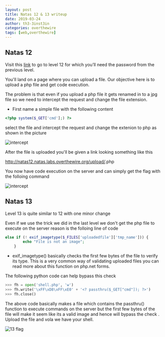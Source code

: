 ```yaml
---
layout: post
title: Natas 12 & 13 writeup
date: 2019-03-24
author: th3-3inst3in
categories: overthewire
tags: [web,overthewire]
---
```


## Natas 12

Visit this [link](http://natas12.natas.labs.overthewire.org/) to go to level 12 for which you’ll need the password from the previous level.

You'll land on a page where you can upload a file. Our objective here is to upload a php file and get code execution.

The problem is that even if you upload a php file it gets renamed in to a jpg file so we need to intercept the request and change the file extension.

* First name a simple file with the following content

```php
<?php system($_GET['cmd'];) ?>
```

select the file and intercept the request and change the extenion to php as shown in the picture

![intercept](https://mbilalrizwan.github.io/MyCtfWriteups/assets/images/overthewire/natas12intercept.png)

After the file is uploaded you'll be given a link looking something like this 

http://natas12.natas.labs.overthewire.org/upload/<random string>.php

You now have code execution on the server and can simply get the flag with the folloing command


![intercept](https://mbilalrizwan.github.io/MyCtfWriteups/assets/images/overthewire/natas12flag.png)




## Natas 13

Level 13 is quite similar to 12 with one minor change 

Even if we use the trick we did in the last level we don't get the php file to execute on the server reason is the folloing line of code 


```php
else if (! exif_imagetype($_FILES['uploadedfile']['tmp_name'])) {
        echo "File is not an image";
    }
```

* exif_imagetype() basically checks the first few bytes of the file to verify its type.
This is a very common way of validating uploaded files you can read more about this function on php.net forms.

The following python code can help bypass this check

```python
>>> fh = open('shell.php', 'w')
>>> fh.write('\xFF\xD8\xFF\xE0' + '<? passthru($_GET["cmd"]); ?>')
>>> fh.close()
```

The above code basically makes a file which contains the passthru() function to execute commands on the server but the first few bytes of the file will make it seem like its a valid image and hence will bypass the check .
Upload the file and  vola we have your shell.

![13 flag](https://mbilalrizwan.github.io/MyCtfWriteups/assets/images/overthewire/natas13flag.png)
